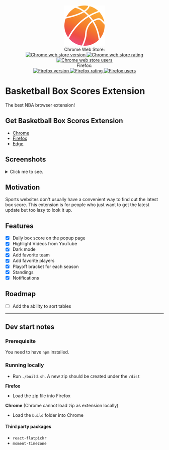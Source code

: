 <p align="center">
  <img src="build/assets/png/icon-2-color-128.png">
  <br>
  Chrome Web Store:
  <br>
  <a href="https://chromewebstore.google.com/detail/basketball-box-scores/mfmkedeaebcckihpinmhkadoagdbifaa">
    <img src="https://img.shields.io/chrome-web-store/v/mfmkedeaebcckihpinmhkadoagdbifaa?label=version" alt="Chrome web store version">
  </a>
  <a href="https://chromewebstore.google.com/detail/basketball-box-scores/mfmkedeaebcckihpinmhkadoagdbifaa">
    <img src="https://img.shields.io/chrome-web-store/stars/mfmkedeaebcckihpinmhkadoagdbifaa?label=rating" alt="Chrome web store rating">
  </a>
  <a href="https://chromewebstore.google.com/detail/basketball-box-scores/mfmkedeaebcckihpinmhkadoagdbifaa">
    <img src="https://img.shields.io/chrome-web-store/users/mfmkedeaebcckihpinmhkadoagdbifaa?label=users" alt="Chrome web store users">
  </a>
  <br>
  Firefox:
  <br>
  <a href="https://addons.mozilla.org/en-US/firefox/addon/basketball-box-scores">
    <img src="https://img.shields.io/amo/v/basketball-box-scores?label=version" alt="Firefox version">
  </a>
  <a href="https://addons.mozilla.org/en-US/firefox/addon/basketball-box-scores">
    <img src="https://img.shields.io/amo/stars/basketball-box-scores?label=rating" alt="Firefox rating">
    </a>
  <a href="https://addons.mozilla.org/en-US/firefox/addon/basketball-box-scores">
    <img src="https://img.shields.io/amo/users/basketball-box-scores?label=users" alt="Firefox users">
  </a>
  <br>
</p>

# Basketball Box Scores Extension

The best NBA browser extension!

## Get Basketball Box Scores Extension

- [Chrome](https://chrome.google.com/webstore/detail/box-scores/mfmkedeaebcckihpinmhkadoagdbifaa)
- [Firefox](https://addons.mozilla.org/en-US/firefox/addon/basketball-box-scores)
- [Edge](https://microsoftedge.microsoft.com/addons/detail/basketball-box-scores/jfjpbnfbngccdnnbaiggbphfbmciiokg)

## Screenshots
<details close>
<summary>Click me to see.</summary>
<div style="display:flex;flex-direction:column;">
<h4>Boxscores overview with a highlight video</h4>
<img width="50%" src="screenshots/box_score_overview.png">
<h4>Boxscores player stats</h4>
<img width="50%" src="screenshots/box_score_player_stats.png">
<h4>Dark mode 🌙</h4>
<img width="50%" src="screenshots/box_score_player_stats_dark_mode.png">
<h4>standings</h4>
<img width="50%" src="screenshots/standings.png">
<h4>Playoff view</h4>
<img width="50%" src="screenshots/playoff.png">
</div>
</details>

## Motivation

Sports websites don't usually have a convenient way to find out the latest box score.
This extension is for people who just want to get the latest update but too lazy to look it up.

## Features
- [x] Daily box score on the popup page
- [x] Highlight Videos from YouTube
- [x] Dark mode
- [x] Add favorite team
- [x] Add favorite players
- [x] Playoff bracket for each season
- [x] Standings
- [x] Notifications

## Roadmap
- [ ] Add the ability to sort tables

---

## Dev start notes

### Prerequisite
You need to have `npm` installed.

### Running locally
- Run `./build.sh`. A new zip should be created under the `/dist`

**Firefox**
- Load the zip file into Firefox

**Chrome** (Chrome cannot load zip as extension locally)
- Load the `build` folder into Chrome

#### Third party packages
* `react-flatpickr`
* `moment-timezone`
